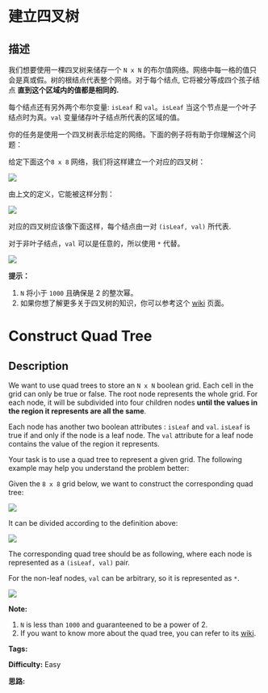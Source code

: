 # 建立四叉树

## 描述

我们想要使用一棵四叉树来储存一个 `N x N` 的布尔值网络。网络中每一格的值只会是真或假。树的根结点代表整个网络。对于每个结点, 它将被分等成四个孩子结点 **直到这个区域内的值都是相同的.**

每个结点还有另外两个布尔变量: `isLeaf` 和 `val`。`isLeaf` 当这个节点是一个叶子结点时为真。`val` 变量储存叶子结点所代表的区域的值。

你的任务是使用一个四叉树表示给定的网络。下面的例子将有助于你理解这个问题：

给定下面这个`8 x 8` 网络，我们将这样建立一个对应的四叉树：

![](https://s3-lc-upload.s3.amazonaws.com/uploads/2018/02/01/962_grid.png)

由上文的定义，它能被这样分割：

![](https://s3-lc-upload.s3.amazonaws.com/uploads/2018/02/01/962_grid_divided.png)



对应的四叉树应该像下面这样，每个结点由一对 `(isLeaf, val)` 所代表.

对于非叶子结点，`val` 可以是任意的，所以使用 `*` 代替。

![](https://s3-lc-upload.s3.amazonaws.com/uploads/2018/02/01/962_quad_tree.png)

**提示：**

  1. `N` 将小于 `1000` 且确保是 2 的整次幂。
  2. 如果你想了解更多关于四叉树的知识，你可以参考这个 [wiki](https://en.wikipedia.org/wiki/Quadtree) 页面。



# Construct Quad Tree

## Description



We want to use quad trees to store an `N x N` boolean grid. Each cell in the grid can only be true or false. The root node represents the whole grid. For each node, it will be subdivided into four children nodes **until the values in the region it represents are all the same**.

Each node has another two boolean attributes : `isLeaf` and `val`. `isLeaf` is true if and only if the node is a leaf node. The `val` attribute for a leaf node contains the value of the region it represents.

Your task is to use a quad tree to represent a given grid. The following example may help you understand the problem better:

Given the `8 x 8` grid below, we want to construct the corresponding quad tree:

![](https://s3-lc-upload.s3.amazonaws.com/uploads/2018/02/01/962_grid.png)

It can be divided according to the definition above:

![](https://s3-lc-upload.s3.amazonaws.com/uploads/2018/02/01/962_grid_divided.png)



The corresponding quad tree should be as following, where each node is represented as a `(isLeaf, val)` pair.

For the non-leaf nodes, `val` can be arbitrary, so it is represented as `*`.

![](https://s3-lc-upload.s3.amazonaws.com/uploads/2018/02/01/962_quad_tree.png)

**Note:**

  1. `N` is less than `1000` and guaranteened to be a power of 2.
  2. If you want to know more about the quad tree, you can refer to its [wiki](https://en.wikipedia.org/wiki/Quadtree).


**Tags:** 

**Difficulty:** Easy

**思路:**

